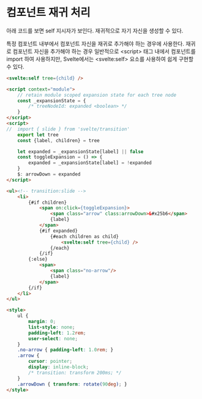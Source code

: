 # 컴포넌트 재귀 처리 

아래 코드를 보면  self 지시자가 보인다. 재귀적으로 자기 자신을 생성할 수 있다. 


특정 컴포넌트 내부에서 컴포넌트 자신을 재귀로 추가해야 하는 경우에 사용한다. 재귀로 컴포넌트 자신을 추가해야 하는 경우 일반적으로 \<script\> 태그 내에서 컴포넌트를 import 하여 사용하지만, Svelte에서는 \<svelte:self\> 요소를 사용하여 쉽게 구현할 수 있다.



```html
<svelte:self tree={child} />
```

```html
<script context="module">
	// retain module scoped expansion state for each tree node
	const _expansionState = {
		/* treeNodeId: expanded <boolean> */
	}
</script>
<script>
//	import { slide } from 'svelte/transition'
	export let tree
	const {label, children} = tree

	let expanded = _expansionState[label] || false
	const toggleExpansion = () => {
		expanded = _expansionState[label] = !expanded
	}
	$: arrowDown = expanded
</script>

<ul><!-- transition:slide -->
	<li>
		{#if children}
			<span on:click={toggleExpansion}>
				<span class="arrow" class:arrowDown>&#x25b6</span>
				{label}
			</span>
			{#if expanded}
				{#each children as child}
					<svelte:self tree={child} />
				{/each}
			{/if}
		{:else}
			<span>
				<span class="no-arrow"/>
				{label}
			</span>
		{/if}
	</li>
</ul>

<style>
	ul {
		margin: 0;
		list-style: none;
		padding-left: 1.2rem; 
		user-select: none;
	}
	.no-arrow { padding-left: 1.0rem; }
	.arrow {
		cursor: pointer;
		display: inline-block;
		/* transition: transform 200ms; */
	}
	.arrowDown { transform: rotate(90deg); }
</style>

```